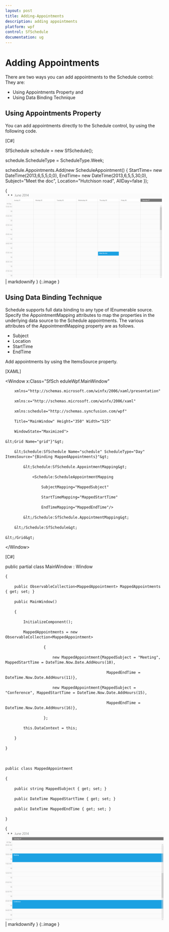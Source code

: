 ```yaml
---
layout: post
title: Adding-Appointments
description: adding appointments
platform: wpf
control: SfSchedule
documentation: ug
---
```


# Adding Appointments

There are two ways you can add appointments to the Schedule control: They are:

* Using Appointments Property and
* Using Data Binding Technique



## Using Appointments Property

You can add appointments directly to the Schedule control, by using the following code. 

[C#]



SfSchedule schedule = new SfSchedule();

schedule.ScheduleType = ScheduleType.Week;

schedule.Appointments.Add(new ScheduleAppointment() { StartTime= new DateTime(2013,6,5,5,0,0), EndTime= new DateTime(2013,6,5,5,30,0), Subject="Meet the doc", Location="Hutchison road", AllDay=false });



{ ![](Adding-Appointments_images/Adding-Appointments_img1.png) | markdownify }
{:.image }


## Using Data Binding Technique

Schedule supports full data binding to any type of IEnumerable source. Specify the AppointmentMapping attributes to map the properties in the underlying data source to the Schedule appointments. The various attributes of the AppointmentMapping property are as follows.  

* Subject
* Location 
* StartTime 
* EndTime  





Add appointments by using the ItemsSource property.  

[XAML]



<Window x:Class="SfSch eduleWpf.MainWindow"

        xmlns="http://schemas.microsoft.com/winfx/2006/xaml/presentation"

        xmlns:x="http://schemas.microsoft.com/winfx/2006/xaml"

        xmlns:schedule="http://schemas.syncfusion.com/wpf"

        Title="MainWindow" Height="350" Width="525"

        WindowState="Maximized">

    &lt;Grid Name="grid"}"&gt;

        &lt;Schedule:SfSchedule Name="schedule" ScheduleType="Day" ItemsSource="{Binding MappedAppointments}"&gt;

            &lt;Schedule:SfSchedule.AppointmentMapping&gt;

                <Schedule:ScheduleAppointmentMapping

                    SubjectMapping="MappedSubject"

                    StartTimeMapping="MappedStartTime"

                    EndTimeMapping="MappedEndTime"/>

            &lt;/Schedule:SfSchedule.AppointmentMapping&gt;

        &lt;/Schedule:SfSchedule&gt;

    &lt;/Grid&gt;

&lt;/Window&gt;





[C#]

   public partial class MainWindow : Window

    {

        public ObservableCollection<MappedAppointment> MappedAppointments { get; set; }

        public MainWindow()

        {

            InitializeComponent();

            MappedAppointments = new ObservableCollection<MappedAppointment>

                     {

                         new MappedAppointment{MappedSubject = "Meeting", MappedStartTime = DateTime.Now.Date.AddHours(10), 

                                                 MappedEndTime = DateTime.Now.Date.AddHours(11)},

                         new MappedAppointment{MappedSubject = "Conference", MappedStartTime = DateTime.Now.Date.AddHours(15), 

                                                 MappedEndTime = DateTime.Now.Date.AddHours(16)},

                     };

            this.DataContext = this;

        }

    }



    public class MappedAppointment

    {

        public string MappedSubject { get; set; }

        public DateTime MappedStartTime { get; set; }

        public DateTime MappedEndTime { get; set; }

    }



{ ![](Adding-Appointments_images/Adding-Appointments_img2.png) | markdownify }
{:.image }




